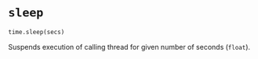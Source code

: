 # `sleep`

```python
time.sleep(secs)
```

Suspends execution of calling thread for given number of seconds (`float`).
